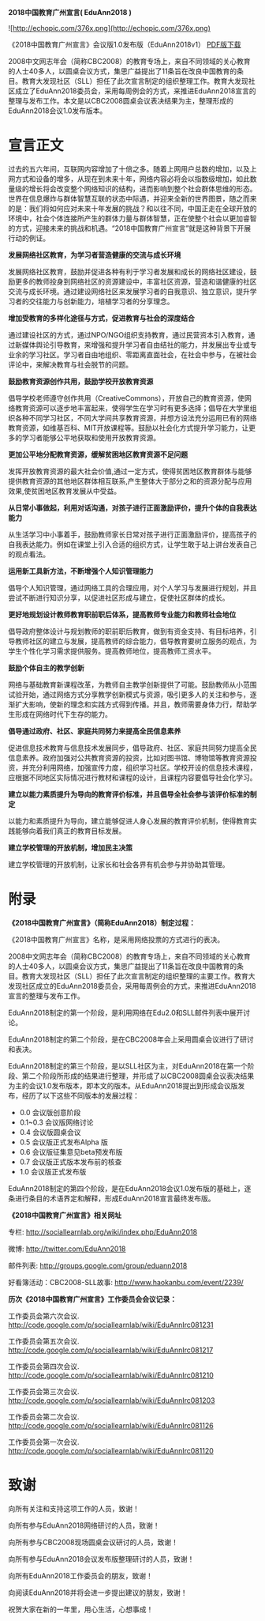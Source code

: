 **2018中国教育广州宣言( EduAnn2018 )**

![http://echopic.com/376x.png](http://echopic.com/376x.png)

《2018中国教育广州宣言》会议版1.0发布版（EduAnn2018v1）  [PDF版下载](http://tinyurl.com/6sdu2y)

2008中文网志年会（简称CBC2008）的教育专场上，来自不同领域的关心教育的人士40多人，以圆桌会议方式，集思广益提出了11条旨在改良中国教育的条目。教育大发现社区（SLL）担任了此次宣言制定的组织整理工作。教育大发现社区成立了EduAnn2018委员会，采用每周例会的方式，来推进EduAnn2018宣言的整理与发布工作。本文是以CBC2008圆桌会议表决结果为主，整理形成的EduAnn2018会议1.0发布版本。

# 宣言正文 #

过去的五六年间，互联网内容增加了十倍之多。随着上网用户总数的增加，以及上网方式和设备的增多，从现在到未来十年，网络内容必将会以指数级增加，如此数量级的增长将会改变整个网络知识的结构，进而影响到整个社会群体思维的形态。世界在信息爆炸与群体智慧互联的状态中际遇，并迎来全新的世界图景，随之而来的是：我们将如何应对未来十年发展的挑战？和以往不同，中国正走在全球开放的环境中，社会个体连接所产生的群体力量与群体智慧，正在使整个社会以更加睿智的方式，迎接未来的挑战和机遇。“2018中国教育广州宣言”就是这种背景下开展行动的例证。

**发展网络社区教育，为学习者营造健康的交流与成长环境**

发展网络社区教育，鼓励并促进各种有利于学习者发展和成长的网络社区建设，鼓励更多的教师投身到网络社区的资源建设中，丰富社区资源，营造和谐健康的社区交流与成长环境。通过建设网络社区来发展学习者的自我意识、独立意识，提升学习者的交往能力与创新能力，培植学习者的分享理念。

**增加受教育的多样化途径与方式，促进教育与社会的深度结合**

通过建设社区的方式，通过NPO/NGO组织支持教育，通过民营资本引入教育，通过新媒体舆论引导教育，来增强和提升学习者自由结社的能力，并发展出专业或专业余的学习社区。学习者自由地组织、零距离直面社会，在社会中参与，在被社会评论中，来解决教育与社会脱节的问题。

**鼓励教育资源创作共用，鼓励学校开放教育资源**

倡导学校老师遵守创作共用（CreativeCommons），开放自己的教育资源，使网络教育资源可以逐步地丰富起来，使得学生在学习时有更多选择；倡导在大学里组织各种不同学习社区，不同大学间共享教育资源，并想方设法充分运用已有的网络教育资源，如维基百科、MIT开放课程等。鼓励以社会化方式提升学习能力，让更多的学习者能够公平地获取和使用开放教育资源。

**更加公平地分配教育资源，缓解贫困地区教育资源不足问题**

发挥开放教育资源的最大社会价值,通过一定方式，使得贫困地区教育群体与能够提供教育资源的其他地区群体相互联系,产生整体大于部分之和的资源分配与应用效果,使贫困地区教育发展从中受益。

**从日常小事做起，利用对话沟通，对孩子进行正面激励评价，提升个体的自我表达能力**

从生活学习中小事着手，鼓励教师家长日常对孩子进行正面激励评价，提高孩子的自我表达能力。例如在课堂上引入合适的组织方式，让学生敢于站上讲台发表自己的观点看法。

**运用新工具新方法，不断增强个人知识管理能力**

倡导个人知识管理，通过网络工具的合理应用，对个人学习与发展进行规划，并且尝试不断进行知识分享，以促进社区形成与建立，促使社区群体的成长。

**更好地规划设计教师教育职前职后体系，提高教师专业能力和教师社会地位**

倡导政府整体设计与规划教师的职前职后教育，做到有资金支持、有目标培养，引导教师社区的建立与发展，提高教师的综合能力，倡导教育要树立服务的观点，为学生个性化学习需求提供服务。提高教师地位，提高教师工资水平。

**鼓励个体自主的教学创新**

网络与基础教育新课程改革，为教师自主教学创新提供了可能。鼓励教师从小范围试验开始，通过网络方式分享教学创新模式与资源，吸引更多人的关注和参与，逐渐扩大影响，使新的理念和实践方式得到传播。并且，教师需要身体力行，帮助学生形成在网络时代下生存的能力。

**倡导通过政府、社区、家庭共同努力来提高全民信息素养**

促进信息技术教育与信息技术发展同步，倡导政府、社区、家庭共同努力提高全民信息素养。政府加强对公共教育资源的投资，比如对图书馆、博物馆等教育资源投资，并充分利用网络，加强宣传力度，组织学习社区。学校开设的信息技术课程，应根据不同地区实际情况进行教材和课程的设计，且课程内容要倡导社会化学习。

**建立以能力素质提升为导向的教育评价标准，并且倡导全社会参与该评价标准的制定**

以能力和素质提升为导向，建立能够促进人身心发展的教育评价机制，使得教育实践能够向着我们真正的教育目标发展。

**建立学校管理的开放机制，增加民主决策**

建立学校管理的开放机制，让家长和社会各界有机会参与并协助其管理。


# 附录 #

**《2018中国教育广州宣言》（简称EduAnn2018）制定过程：**

《2018中国教育广州宣言》名称，是采用网络投票的方式进行的表决。

2008中文网志年会（简称CBC2008）的教育专场上，来自不同领域的关心教育的人士40多人，以圆桌会议方式，集思广益提出了11条旨在改良中国教育的条目。教育大发现社区（SLL）担任了此次宣言制定的组织整理的主要工作。教育大发现社区成立的EduAnn2018委员会，采用每周例会的方式，来推进EduAnn2018宣言的整理与发布工作。

EduAnn2018制定的第一个阶段，是利用网络在Edu2.0和SLL邮件列表中展开讨论。

EduAnn2018制定的第二个阶段，是在CBC2008年会上采用圆桌会议进行了研讨和表决。

EduAnn2018制定的第三个阶段，是以SLL社区为主，对EduAnn2018在第一个阶段、第二个阶段所形成的结果进行整理，并形成了以CBC2008圆桌会议表决结果为主的会议1.0发布版本，即本文的版本。从EduAnn2018提出到形成会议版发布，经历了以下这些不同版本的发展过程：

  * 0.0 会议版创意阶段
  * 0.1~0.3 会议版网络讨论
  * 0.4 会议版圆桌会议
  * 0.5 会议版正式发布Alpha 版
  * 0.6 会议版征集意见beta预发布版
  * 0.7 会议版正式版本发布前的核查
  * 1.0 会议版正式发布版

EduAnn2018制定的第四个阶段，是在EduAnn2018会议1.0发布版的基础上，逐条进行条目的术语界定和解释，形成EduAnn2018宣言最终发布版。

**《2018中国教育广州宣言》相关网址**

专栏: http://sociallearnlab.org/wiki/index.php/EduAnn2018

微博: http://twitter.com/EduAnn2018

邮件列表: http://groups.google.com/group/eduann2018

好看簿活动：CBC2008-SLL故事: http://www.haokanbu.com/event/2239/

**历次《2018中国教育广州宣言》工作委员会会议记录：**

工作委员会第六次会议. http://code.google.com/p/sociallearnlab/wiki/EduAnnIrc081231

工作委员会第五次会议. http://code.google.com/p/sociallearnlab/wiki/EduAnnIrc081217

工作委员会第四次会议. http://code.google.com/p/sociallearnlab/wiki/EduAnnIrc081210

工作委员会第三次会议. http://code.google.com/p/sociallearnlab/wiki/EduAnnIrc081203

工作委员会第二次会议. http://code.google.com/p/sociallearnlab/wiki/EduAnnIrc081126

工作委员会第一次会议. http://code.google.com/p/sociallearnlab/wiki/EduAnnIrc081120


# 致谢 #
向所有关注和支持这项工作的人员，致谢！

向所有参与EduAnn2018网络研讨的人员，致谢！

向所有参与CBC2008现场圆桌会议研讨的人员，致谢！

向所有参与EduAnn2018会议发布版整理研讨的人员，致谢！

向所有EduAnn2018工作委员会的朋友，致谢！

向阅读EduAnn2018并将会进一步提出建议的朋友，致谢！

祝贺大家在新的一年里，用心生活，心想事成！